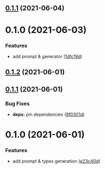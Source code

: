 ## [0.1.1](https://github.com/Stun3R/strapi-generate-types/compare/v0.1.0...v0.1.1) (2021-06-04)

# 0.1.0 (2021-06-03)


### Features

* add prompt & generator ([1dfc19d](https://github.com/Stun3R/strapi-generate-types/commit/1dfc19d49373595543d41a2cc65bd4b077fe1fe8))

## [0.1.2](https://github.com/Stun3R/strapi-generate-types/compare/v0.1.1...v0.1.2) (2021-06-01)

## [0.1.1](https://github.com/Stun3R/strapi-generate-types/compare/v0.1.0...v0.1.1) (2021-06-01)


### Bug Fixes

* **deps:** pin dependencies ([8f0301d](https://github.com/Stun3R/strapi-generate-types/commit/8f0301d96d5288765e3210480587d43d4f9a521c))

# 0.1.0 (2021-06-01)


### Features

* add prompt & types generation ([e23c40d](https://github.com/Stun3R/strapi-generate-types/commit/e23c40df51b7847cadb4d308dc9ca5e2734a134b))

